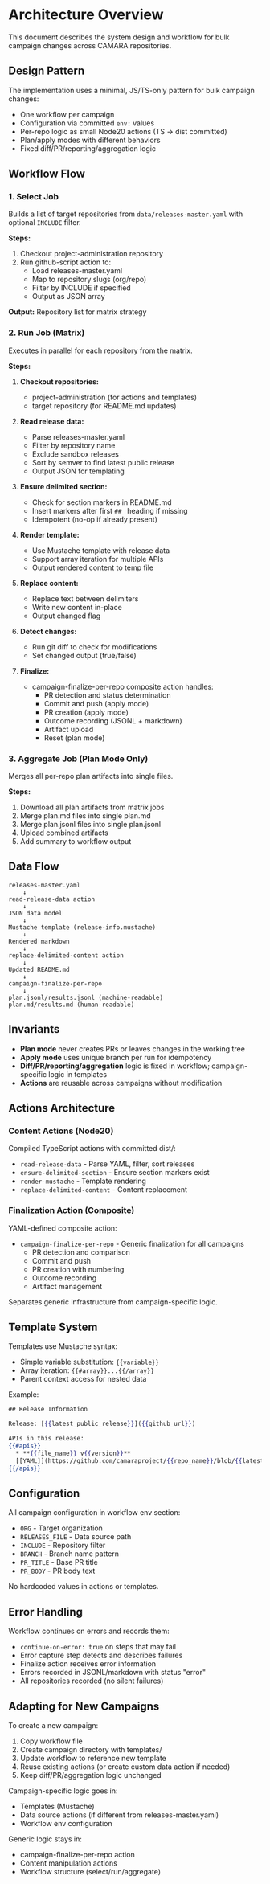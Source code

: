 # Architecture Overview

This document describes the system design and workflow for bulk campaign changes across CAMARA repositories.

## Design Pattern

The implementation uses a minimal, JS/TS-only pattern for bulk campaign changes:
- One workflow per campaign
- Configuration via committed `env:` values
- Per-repo logic as small Node20 actions (TS → dist committed)
- Plan/apply modes with different behaviors
- Fixed diff/PR/reporting/aggregation logic

## Workflow Flow

### 1. Select Job

Builds a list of target repositories from `data/releases-master.yaml` with optional `INCLUDE` filter.

**Steps:**
1. Checkout project-administration repository
2. Run github-script action to:
   - Load releases-master.yaml
   - Map to repository slugs (org/repo)
   - Filter by INCLUDE if specified
   - Output as JSON array

**Output:** Repository list for matrix strategy

### 2. Run Job (Matrix)

Executes in parallel for each repository from the matrix.

**Steps:**
1. **Checkout repositories:**
   - project-administration (for actions and templates)
   - target repository (for README.md updates)

2. **Read release data:**
   - Parse releases-master.yaml
   - Filter by repository name
   - Exclude sandbox releases
   - Sort by semver to find latest public release
   - Output JSON for templating

3. **Ensure delimited section:**
   - Check for section markers in README.md
   - Insert markers after first `## ` heading if missing
   - Idempotent (no-op if already present)

4. **Render template:**
   - Use Mustache template with release data
   - Support array iteration for multiple APIs
   - Output rendered content to temp file

5. **Replace content:**
   - Replace text between delimiters
   - Write new content in-place
   - Output changed flag

6. **Detect changes:**
   - Run git diff to check for modifications
   - Set changed output (true/false)

7. **Finalize:**
   - campaign-finalize-per-repo composite action handles:
     - PR detection and status determination
     - Commit and push (apply mode)
     - PR creation (apply mode)
     - Outcome recording (JSONL + markdown)
     - Artifact upload
     - Reset (plan mode)

### 3. Aggregate Job (Plan Mode Only)

Merges all per-repo plan artifacts into single files.

**Steps:**
1. Download all plan artifacts from matrix jobs
2. Merge plan.md files into single plan.md
3. Merge plan.jsonl files into single plan.jsonl
4. Upload combined artifacts
5. Add summary to workflow output

## Data Flow

```
releases-master.yaml
    ↓
read-release-data action
    ↓
JSON data model
    ↓
Mustache template (release-info.mustache)
    ↓
Rendered markdown
    ↓
replace-delimited-content action
    ↓
Updated README.md
    ↓
campaign-finalize-per-repo
    ↓
plan.jsonl/results.jsonl (machine-readable)
plan.md/results.md (human-readable)
```

## Invariants

- **Plan mode** never creates PRs or leaves changes in the working tree
- **Apply mode** uses unique branch per run for idempotency
- **Diff/PR/reporting/aggregation** logic is fixed in workflow; campaign-specific logic in templates
- **Actions** are reusable across campaigns without modification

## Actions Architecture

### Content Actions (Node20)

Compiled TypeScript actions with committed dist/:
- `read-release-data` - Parse YAML, filter, sort releases
- `ensure-delimited-section` - Ensure section markers exist
- `render-mustache` - Template rendering
- `replace-delimited-content` - Content replacement

### Finalization Action (Composite)

YAML-defined composite action:
- `campaign-finalize-per-repo` - Generic finalization for all campaigns
  - PR detection and comparison
  - Commit and push
  - PR creation with numbering
  - Outcome recording
  - Artifact management

Separates generic infrastructure from campaign-specific logic.

## Template System

Templates use Mustache syntax:
- Simple variable substitution: `{{variable}}`
- Array iteration: `{{#array}}...{{/array}}`
- Parent context access for nested data

Example:
```mustache
## Release Information

Release: [{{latest_public_release}}]({{github_url}})

APIs in this release:
{{#apis}}
  * **{{file_name}} v{{version}}**
  [[YAML]](https://github.com/camaraproject/{{repo_name}}/blob/{{latest_public_release}}/code/API_definitions/{{file_name}}.yaml)
{{/apis}}
```

## Configuration

All campaign configuration in workflow env section:
- `ORG` - Target organization
- `RELEASES_FILE` - Data source path
- `INCLUDE` - Repository filter
- `BRANCH` - Branch name pattern
- `PR_TITLE` - Base PR title
- `PR_BODY` - PR body text

No hardcoded values in actions or templates.

## Error Handling

Workflow continues on errors and records them:
- `continue-on-error: true` on steps that may fail
- Error capture step detects and describes failures
- Finalize action receives error information
- Errors recorded in JSONL/markdown with status "error"
- All repositories recorded (no silent failures)

## Adapting for New Campaigns

To create a new campaign:
1. Copy workflow file
2. Create campaign directory with templates/
3. Update workflow to reference new template
4. Reuse existing actions (or create custom data action if needed)
5. Keep diff/PR/aggregation logic unchanged

Campaign-specific logic goes in:
- Templates (Mustache)
- Data source actions (if different from releases-master.yaml)
- Workflow env configuration

Generic logic stays in:
- campaign-finalize-per-repo action
- Content manipulation actions
- Workflow structure (select/run/aggregate)
